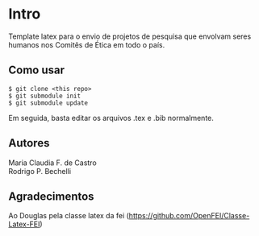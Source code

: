# Intro

Template latex para o envio de projetos de pesquisa que envolvam seres humanos nos Comitês de Ética em todo o país.

## Como usar

    $ git clone <this repo>
    $ git submodule init
    $ git submodule update

Em seguida, basta editar os arquivos .tex e .bib normalmente.

## Autores

Maria Claudia F. de Castro  
Rodrigo P. Bechelli

## Agradecimentos

Ao Douglas pela classe latex da fei (https://github.com/OpenFEI/Classe-Latex-FEI)
